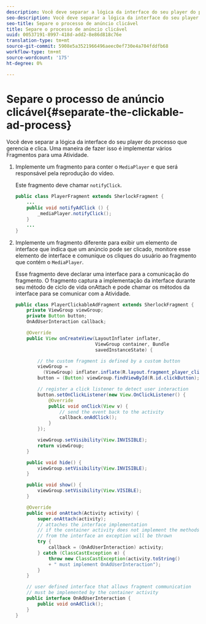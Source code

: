 ```yaml
---
description: Você deve separar a lógica da interface do seu player do processo que gerencia e clica. Uma maneira de fazer isso é implementar vários Fragmentos para uma Atividade.
seo-description: Você deve separar a lógica da interface do seu player do processo que gerencia e clica. Uma maneira de fazer isso é implementar vários Fragmentos para uma Atividade.
seo-title: Separe o processo de anúncio clicável
title: Separe o processo de anúncio clicável
uuid: 00537191-8997-418d-add2-8e86d818c76e
translation-type: tm+mt
source-git-commit: 5908e5a3521966496aeec0ef730e4a704fddfb68
workflow-type: tm+mt
source-wordcount: '175'
ht-degree: 0%

---
```



# Separe o processo de anúncio clicável{#separate-the-clickable-ad-process}

Você deve separar a lógica da interface do seu player do processo que gerencia e clica. Uma maneira de fazer isso é implementar vários Fragmentos para uma Atividade.

1. Implemente um fragmento para conter o `MediaPlayer` e que será responsável pela reprodução do vídeo.

   Este fragmento deve chamar `notifyClick`.

   ```java
   public class PlayerFragment extends SherlockFragment { 
       ... 
       public void notifyAdClick () { 
           _mediaPlayer.notifyClick(); 
       } 
       ... 
   } 
   ```

1. Implemente um fragmento diferente para exibir um elemento de interface que indica que um anúncio pode ser clicado, monitore esse elemento de interface e comunique os cliques do usuário ao fragmento que contém o `MediaPlayer`.

   Esse fragmento deve declarar uma interface para a comunicação do fragmento. O fragmento captura a implementação da interface durante seu método de ciclo de vida onAttach e pode chamar os métodos da interface para se comunicar com a Atividade.

   ```java
   public class PlayerClickableAdFragment extends SherlockFragment { 
       private ViewGroup viewGroup; 
       private Button button; 
       OnAdUserInteraction callback; 
   
       @Override 
       public View onCreateView(LayoutInflater inflater,  
                                ViewGroup container, Bundle 
                                savedInstanceState) { 
   
           // the custom fragment is defined by a custom button 
           viewGroup =  
             (ViewGroup) inflater.inflate(R.layout.fragment_player_clickable_ad, container, false); 
           button = (Button) viewGroup.findViewById(R.id.clickButton); 
   
           // register a click listener to detect user interaction 
           button.setOnClickListener(new View.OnClickListener() { 
               @Override 
               public void onClick(View v) { 
                   // send the event back to the activity 
                   callback.onAdClick(); 
               } 
           }); 
   
           viewGroup.setVisibility(View.INVISIBLE); 
           return viewGroup; 
       } 
   
       public void hide() { 
           viewGroup.setVisibility(View.INVISIBLE); 
       } 
   
       public void show() { 
           viewGroup.setVisibility(View.VISIBLE);  
       } 
   
       @Override 
       public void onAttach(Activity activity) { 
           super.onAttach(activity); 
           // attaches the interface implementation 
           // if the container activity does not implement the methods  
           // from the interface an exception will be thrown 
           try { 
               callback = (OnAdUserInteraction) activity; 
           } catch (ClassCastException e) { 
               throw new ClassCastException(activity.toString() 
               + " must implement OnAdUserInteraction"); 
           }  
       } 
   
       // user defined interface that allows fragment communication 
       // must be implemented by the container activity 
       public interface OnAdUserInteraction { 
           public void onAdClick(); 
       } 
   } 
   ```

